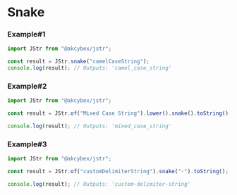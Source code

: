 # Snake

### Example#1

```javascript
import JStr from "@akcybex/jstr";

const result = JStr.snake("camelCaseString");
console.log(result); // Outputs: 'camel_case_string'
```

### Example#2

```javascript
import JStr from "@akcybex/jstr";

const result = JStr.of("Mixed Case String").lower().snake().toString();

console.log(result); // Outputs: 'mixed_case_string'
```

### Example#3

```javascript
import JStr from "@akcybex/jstr";

const result = JStr.of("customDelimiterString").snake("-").toString();

console.log(result); // Outputs: 'custom-delimiter-string'
```
